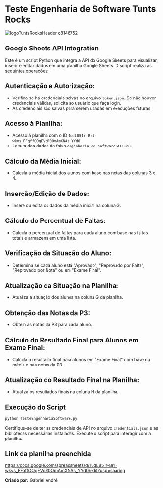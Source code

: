 # Teste Engenharia de Software Tunts Rocks
![logoTuntsRocksHeader c8146752](https://github.com/gabrielandre-math/TesteEngenhariaSoftwareTuntsRocks/assets/60861872/bdd7128b-0e62-4a71-a783-13c4c8f6e11e)

## Google Sheets API Integration

Este é um script Python que integra a API do Google Sheets para visualizar, inserir e editar dados em uma planilha Google Sheets. O script realiza as seguintes operações:

## Autenticação e Autorização:

- Verifica se há credenciais salvas no arquivo `token.json`. Se não houver credenciais válidas, solicita ao usuário que faça login.
- As credenciais são salvas para serem usadas em execuções futuras.

## Acesso à Planilha:

- Acesso à planilha com o ID `1udL851r-Br1-wkvs_FFqffOOgFVoR0OmAmXNAs_YYd0`.
- Leitura dos dados da faixa `engenharia_de_software!A1:I28`.

## Cálculo da Média Inicial:

- Calcula a média inicial dos alunos com base nas notas das colunas 3 e 4.

## Inserção/Edição de Dados:

- Insere ou edita os dados da média inicial na coluna G.

## Cálculo do Percentual de Faltas:

- Calcula o percentual de faltas para cada aluno com base nas faltas totais e armazena em uma lista.

## Verificação da Situação do Aluno:

- Determina se cada aluno está "Aprovado", "Reprovado por Falta", "Reprovado por Nota" ou em "Exame Final".

## Atualização da Situação na Planilha:

- Atualiza a situação dos alunos na coluna G da planilha.

## Obtenção das Notas da P3:

- Obtém as notas da P3 para cada aluno.

## Cálculo do Resultado Final para Alunos em Exame Final:

- Calcula o resultado final para alunos em "Exame Final" com base na média e nas notas da P3.

## Atualização do Resultado Final na Planilha:

- Atualiza os resultados finais na coluna H da planilha.

## Execução do Script
```bash
python TesteEngenhariaSoftware.py
```
Certifique-se de ter as credenciais de API no arquivo `credentials.json` e as bibliotecas necessárias instaladas. Execute o script para interagir com a planilha.

## Link da planilha preenchida
https://docs.google.com/spreadsheets/d/1udL851r-Br1-wkvs_FFqffOOgFVoR0OmAmXNAs_YYd0/edit?usp=sharing

**Criado por:** Gabriel André
